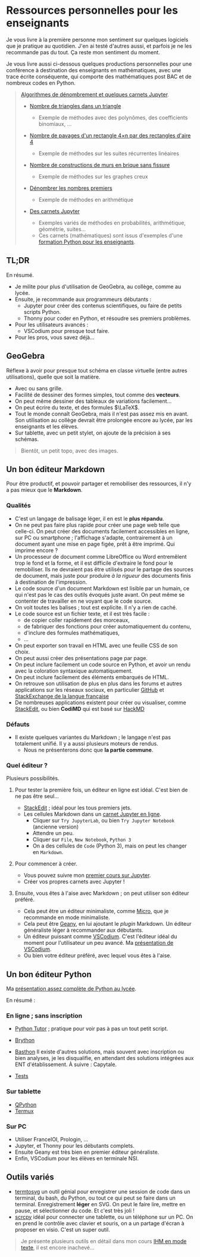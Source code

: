 # Ressources personnelles pour les enseignants

Je vous livre à la première personne mon sentiment sur quelques logiciels que je pratique au quotidien.
J'en ai testé d'autres aussi, et parfois je ne les recommande pas du tout. Ça reste mon sentiment du moment.

Je vous livre aussi ci-dessous quelques productions personnelles pour une conférence à destination des enseignants en mathématiques, avec une trace écrite conséquente, qui comporte des mathématiques post BAC et de nombreux codes en Python.
> [Algorithmes de dénombrement et quelques carnets Jupyter](https://franckchambon.github.io/Enumeration/).
>
>* [Nombre de triangles dans un triangle](https://htmlpreview.github.io/?https://github.com/FranckCHAMBON/Enumeration/blob/master/1.Compte_figures/Compte.html)
>    * Exemple de méthodes avec des polynômes, des coefficients binomiaux, ...
>
>* [Nombre de pavages d'un rectangle 4×n par des rectangles d'aire 4](https://htmlpreview.github.io/?https://github.com/FranckCHAMBON/Enumeration/blob/master/2.Pavages/pavages_4xn.html)
>
>   * Exemple de méthodes sur les suites récurrentes linéaires
>
>* [Nombre de constructions de murs en brique sans fissure](https://htmlpreview.github.io/?https://github.com/FranckCHAMBON/Enumeration/blob/master/3.Mur_en_briques/Mur_en_briques.html)
>
>   * Exemple de méthodes sur les graphes creux
>
>* [Dénombrer les nombres premiers](https://htmlpreview.github.io/?https://github.com/FranckCHAMBON/Enumeration/blob/master/4.Compte_nb_premiers/cpt_nb_premiers.html)
>
>   * Exemple de méthodes en arithmétique
>
>* [Des carnets Jupyter](https://mybinder.org/v2/gh/FranckCHAMBON/Enumeration/master?filepath=5.Carnets)
>
>   * Exemples variés de méthodes en probabilités, arithmétique, géométrie, suites...
>   * Ces carnets (mathématiques) sont issus d'exemples d'une [formation Python pour les enseignants](https://htmlpreview.github.io/?https://github.com/FranckCHAMBON/Python-Lycee/blob/master/Python-Presentation/Python-Presentation.html).


## TL;DR

En résumé.
* Je milite pour plus d'utilisation de GeoGebra, au collège, comme au lycée.
* Ensuite, je recommande aux programmeurs débutants :
    * Jupyter pour créer des contenus scientifiques, ou faire de petits scripts Python.
    * Thonny pour coder en Python, et résoudre ses premiers problèmes.
* Pour les utilisateurs avancés :
    * VSCodium pour presque tout faire.
* Pour les pros, vous savez déjà...



## GeoGebra

Réflexe à avoir pour presque tout schéma en classe virtuelle (entre autres utilisations), quelle que soit la matière.
* Avec ou sans grille.
* Facilité de dessiner des formes simples, tout comme des **vecteurs**.
* On peut même dessiner des tableaux de variations facilement...
* On peut écrire du texte, et des formules $\LaTeX$.
* Tout le monde connaît GeoGebra, mais il n'est pas assez mis en avant. Son utilisation au collège devrait être prolongée encore au lycée, par les enseignants et les élèves.
* Sur tablette, avec un petit stylet, on ajoute de la précision à ses schémas.

> Bientôt, un petit topo, avec des images.

## Un bon éditeur Markdown

Pour être productif, et pouvoir partager et remobiliser des ressources, il n'y a pas mieux que le **Markdown**.

### Qualités
* C'est un langage de balisage léger, il en est le **plus répandu**.
* On ne peut pas faire plus rapide pour créer une page web telle que celle-ci. On peut créer des documents facilement accessibles en ligne, sur PC ou smartphone ; l'affichage s'adapte, contrairement à un document ayant une mise en page figée, prêt à être imprimé. Qui imprime encore ?
* Un processeur de document comme LibreOffice ou Word entremêlent trop le fond et la forme, et il est difficile d'extraire le fond pour le remobiliser. Ils ne devraient pas être utilisés pour le partage des sources de document, mais juste pour produire *à la rigueur* des documents finis à destination de l'impression.
* Le code source d'un document Markdown est lisible par un humain, ce qui n'est pas le cas des outils évoqués juste avant. On peut même se contenter de travailler en ne voyant que le code source.
* On voit toutes les balises ; tout est explicite. Il n'y a rien de caché.
* Le code source est un fichier texte, et il est très facile :
    * de copier coller rapidement des morceaux,
    * de fabriquer des fonctions pour créer automatiquement du contenu,
    * d'inclure des formules mathématiques,
    * ...
* On peut exporter son travail en HTML avec une feuille CSS de son choix.
* On peut aussi créer des présentations page par page.
* On peut inclure facilement un code source en Python, et avoir un rendu avec la coloration syntaxique automatiquement.
* On peut inclure facilement des éléments embarqués de HTML.
* On retrouve son utilisation de plus en plus dans les forums et autres applications sur les réseaux sociaux, en particulier [GitHub](https://github.com/) et [StackExchange de la langue française](https://french.stackexchange.com/)
* De nombreuses applications existent pour créer ou visualiser, comme [StackEdit](https://stackedit.io/), ou bien **CodiMD** qui est basé sur [HackMD](https://hackmd.io/#)



### Défauts
* Il existe quelques variantes du Markdown ; le langage n'est pas totalement unifié. Il y a aussi plusieurs moteurs de rendus.
    * Nous ne présenterons donc que **la partie commune**.

### Quel éditeur ?

Plusieurs possibilités.

1. Pour tester la première fois, un éditeur en ligne est idéal. C'est bien de ne pas être seul...
    * [StackEdit](https://stackedit.io/) ; idéal pour les tous premiers jets.
    * Les cellules Markdown dans un [carnet Jupyter en ligne](https://jupyter.org/try).
        * Cliquer sur `Try JupyterLab`, ou bien `Try Jupyter Notebook` (ancienne version)
        * Attendre un peu.
        * Cliquer sur `File`, `New Notebook`, `Python 3`
        * On a des cellules de `Code` (Python 3), mais on peut les changer en `Markdown`.

2. Pour commencer à créer.
    * Vous pouvez suivre mon [premier cours sur Jupyter](https://htmlpreview.github.io/?https://raw.githubusercontent.com/FranckCHAMBON/Python-Lycee/master/Python-Carnets/Python-Jupyter-1.html).
    * Créer vos propres carnets avec Jupyter !

3. Ensuite, vous êtes à l'aise avec Markdown ; on peut utiliser son éditeur préféré.
    * Cela peut être un éditeur minimaliste, comme [Micro](https://micro-editor.github.io/), que je recommande en mode minimaliste.
    * Cela peut être [Geany](https://www.geany.org/), en lui ajoutant le *plugin* Markdown. Un éditeur généraliste léger à recommander aux débutants.
    * Un éditeur puissant comme [VSCodium](https://vscodium.com/). C'est l'éditeur idéal du moment pour l'utilisateur un peu avancé. Ma [présentation de VSCodium](https://franckchambon.github.io/ClasseVirtuelle/NSI/5-%C3%89diteurs/vscodium.html).
    * Ou bien votre éditeur préféré, avec lequel vous êtes à l'aise.

## Un bon éditeur Python

Ma [présentation assez complète de Python au lycée](https://htmlpreview.github.io/?https://github.com/FranckCHAMBON/Python-Lycee/blob/master/Python-Presentation/Python-Presentation.html).

En résumé :

### En ligne ; sans inscription
* [Python Tutor](http://pythontutor.com/visualize.html#mode=edit) ; pratique pour voir pas à pas un tout petit script.
* [Brython]()
* [Basthon]()
Il existe d'autres solutions, mais souvent avec inscription ou bien analyses, je les disqualifie, en attendant des solutions intégrées aux ENT d'établissement. À suivre : Capytale.

* [Tests](test.html)

### Sur tablette
* [QPython](https://play.google.com/store/apps/details?id=org.qpython.qpy)
* [Termux](https://termux.com/)

### Sur PC
* Utiliser FranceIOI, Prologin, ...
* Jupyter, et Thonny pour les débutants complets.
* Ensuite Geany est très bien en premier éditeur généraliste.
* Enfin, VSCodium pour les élèves en terminale NSI.

## Outils variés

* [termtosvg](https://github.com/nbedos/termtosvg) un outil génial pour enregistrer une session de code dans un terminal, du bash, du Python, ou tout ce qui peut se faire dans un terminal. Enregistrement **léger** en SVG. On peut le faire lire, mettre en pause, et sélectionner du code. Et c'est très joli !
* [scrcpy](https://github.com/Genymobile/scrcpy) idéal pour connecter une tablette, ou un téléphone sur un PC. On en prend le contrôle avec clavier et souris, on a un partage d'écran à proposer en visio. C'est un super outil.

> Je présente plusieurs outils en détail dans mon cours [IHM en mode texte](https://franckchambon.github.io/ClasseVirtuelle/NSI/Termux/0-termux.html), il est encore inachevé...
